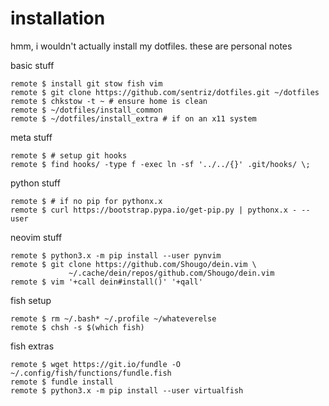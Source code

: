 # installation
hmm, i wouldn't actually install my dotfiles. these are personal notes

basic stuff

    remote $ install git stow fish vim
    remote $ git clone https://github.com/sentriz/dotfiles.git ~/dotfiles
    remote $ chkstow -t ~ # ensure home is clean
    remote $ ~/dotfiles/install_common
    remote $ ~/dotfiles/install_extra # if on an x11 system

meta stuff

    remote $ # setup git hooks
    remote $ find hooks/ -type f -exec ln -sf '../../{}' .git/hooks/ \;

python stuff

    remote $ # if no pip for pythonx.x
    remote $ curl https://bootstrap.pypa.io/get-pip.py | pythonx.x - --user

neovim stuff

    remote $ python3.x -m pip install --user pynvim
    remote $ git clone https://github.com/Shougo/dein.vim \
                 ~/.cache/dein/repos/github.com/Shougo/dein.vim
    remote $ vim '+call dein#install()' '+qall'

fish setup

    remote $ rm ~/.bash* ~/.profile ~/whateverelse
    remote $ chsh -s $(which fish)

fish extras

    remote $ wget https://git.io/fundle -O ~/.config/fish/functions/fundle.fish
    remote $ fundle install
    remote $ python3.x -m pip install --user virtualfish
